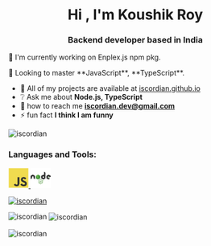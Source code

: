 <h1 align="center">Hi , I'm Koushik Roy</h1>
<h3 align="center">Backend developer based in India</h3>

<p align="left">🔭 I'm currently working on Enplex.js npm pkg.</p>

<p align="left">🌱 Looking to master **JavaScript**, **TypeScript**.</p>

-  💎 All of my projects are available at [iscordian.github.io](https://iscordian.github.io)
-  ❔ Ask me about **Node.js, TypeScript**
-  📧 how to reach me **iscordian.dev@gmail.com**
-  ⚡ fun fact **I think I am funny**

<p align="left"> <img src="https://komarev.com/ghpvc/?username=iscordian&label=Profile%20views&color=0e75b6&style=flat" alt="iscordian" /> </p>

<h3 align="left">Languages and Tools:</h3>
<p align="left">
  <a href="https://developer.mozilla.org/en-US/docs/Web/JavaScript" target="_blank" rel="noreferrer">
    <img src="https://raw.githubusercontent.com/devicons/devicon/master/icons/javascript/javascript-original.svg" alt="javascript" width="40" height="40"/>
  </a>
  <a href="https://nodejs.org" target="_blank" rel="noreferrer">
    <img src="https://raw.githubusercontent.com/devicons/devicon/master/icons/nodejs/nodejs-original-wordmark.svg" alt="nodejs" width="40" height="40"/>
  </a>
</p>

<p align="left"> <a href="https://github.com/ryo-ma/github-profile-trophy"><img src="https://github-profile-trophy.vercel.app/?username=iscordian" alt="iscordian" />
  </a>
</p>

<p><img align="left" src="https://github-readme-stats.vercel.app/api/top-langs?username=iscordian&show_icons=true&locale=en&layout=compact" alt="iscordian" /></p>

<p>&nbsp;<img align="center" src="https://github-readme-stats.vercel.app/api?username=iscordian&show_icons=true&locale=en" alt="iscordian" /></p>

<p><img align="center" src="https://github-readme-streak-stats.herokuapp.com/?user=iscordian&" alt="iscordian" /></p>
